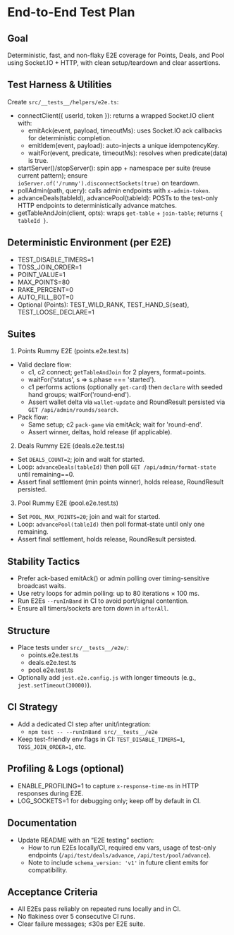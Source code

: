 End-to-End Test Plan
====================

Goal
----
Deterministic, fast, and non-flaky E2E coverage for Points, Deals, and Pool using Socket.IO + HTTP, with clean setup/teardown and clear assertions.

Test Harness & Utilities
------------------------
Create `src/__tests__/helpers/e2e.ts`:
- connectClient({ userId, token }): returns a wrapped Socket.IO client with:
  - emitAck(event, payload, timeoutMs): uses Socket.IO ack callbacks for deterministic completion.
  - emitIdem(event, payload): auto-injects a unique idempotencyKey.
  - waitFor(event, predicate, timeoutMs): resolves when predicate(data) is true.
- startServer()/stopServer(): spin app + namespace per suite (reuse current pattern); ensure `ioServer.of('/rummy').disconnectSockets(true)` on teardown.
- pollAdmin(path, query): calls admin endpoints with `x-admin-token`.
- advanceDeals(tableId), advancePool(tableId): POSTs to the test-only HTTP endpoints to deterministically advance matches.
- getTableAndJoin(client, opts): wraps `get-table` + `join-table`; returns `{ tableId }`.

Deterministic Environment (per E2E)
-----------------------------------
- TEST_DISABLE_TIMERS=1
- TOSS_JOIN_ORDER=1
- POINT_VALUE=1
- MAX_POINTS=80
- RAKE_PERCENT=0
- AUTO_FILL_BOT=0
- Optional (Points): TEST_WILD_RANK, TEST_HAND_S{seat}, TEST_LOOSE_DECLARE=1

Suites
------
1) Points Rummy E2E (points.e2e.test.ts)
- Valid declare flow:
  - c1, c2 connect; `getTableAndJoin` for 2 players, format=points.
  - waitFor('status', s => s.phase === 'started').
  - c1 performs actions (optionally `get-card`) then `declare` with seeded hand groups; waitFor('round-end').
  - Assert wallet delta via `wallet-update` and RoundResult persisted via `GET /api/admin/rounds/search`.
- Pack flow:
  - Same setup; c2 `pack-game` via emitAck; wait for 'round-end'.
  - Assert winner, deltas, hold release (if applicable).

2) Deals Rummy E2E (deals.e2e.test.ts)
- Set `DEALS_COUNT=2`; join and wait for started.
- Loop: `advanceDeals(tableId)` then poll `GET /api/admin/format-state` until remaining==0.
- Assert final settlement (min points winner), holds release, RoundResult persisted.

3) Pool Rummy E2E (pool.e2e.test.ts)
- Set `POOL_MAX_POINTS=20`; join and wait for started.
- Loop: `advancePool(tableId)` then poll format-state until only one remaining.
- Assert final settlement, holds release, RoundResult persisted.

Stability Tactics
-----------------
- Prefer ack-based emitAck() or admin polling over timing-sensitive broadcast waits.
- Use retry loops for admin polling: up to 80 iterations × 100 ms.
- Run E2Es `--runInBand` in CI to avoid port/signal contention.
- Ensure all timers/sockets are torn down in `afterAll`.

Structure
---------
- Place tests under `src/__tests__/e2e/`:
  - points.e2e.test.ts
  - deals.e2e.test.ts
  - pool.e2e.test.ts
- Optionally add `jest.e2e.config.js` with longer timeouts (e.g., `jest.setTimeout(30000)`).

CI Strategy
-----------
- Add a dedicated CI step after unit/integration:
  - `npm test -- --runInBand src/__tests__/e2e`
- Keep test-friendly env flags in CI: `TEST_DISABLE_TIMERS=1`, `TOSS_JOIN_ORDER=1`, etc.

Profiling & Logs (optional)
---------------------------
- ENABLE_PROFILING=1 to capture `x-response-time-ms` in HTTP responses during E2E.
- LOG_SOCKETS=1 for debugging only; keep off by default in CI.

Documentation
-------------
- Update README with an “E2E testing” section:
  - How to run E2Es locally/CI, required env vars, usage of test-only endpoints (`/api/test/deals/advance`, `/api/test/pool/advance`).
  - Note to include `schema_version: 'v1'` in future client emits for compatibility.

Acceptance Criteria
-------------------
- All E2Es pass reliably on repeated runs locally and in CI.
- No flakiness over 5 consecutive CI runs.
- Clear failure messages; ≤30s per E2E suite.


